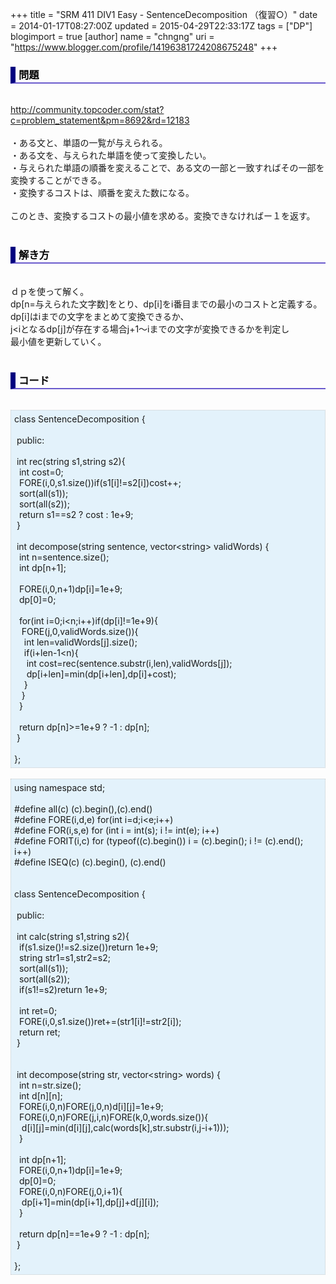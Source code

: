 +++
title = "SRM 411 DIV1 Easy - SentenceDecomposition （復習○）"
date = 2014-01-17T08:27:00Z
updated = 2015-04-29T22:33:17Z
tags = ["DP"]
blogimport = true 
[author]
	name = "chngng"
	uri = "https://www.blogger.com/profile/14196381724208675248"
+++

<div dir="ltr" style="text-align: left;" trbidi="on"><h3 style="border-bottom: 2px solid slateblue; border-left: 8px solid navy; color: black; padding: 0px 0px 1px 5px;">問題 </h3><br /><a href="http://community.topcoder.com/stat?c=problem_statement&amp;pm=8692&amp;rd=12183" target="_blank">http://community.topcoder.com/stat?c=problem_statement&amp;pm=8692&amp;rd=12183</a><br /><br />・ある文と、単語の一覧が与えられる。<br />・ある文を、与えられた単語を使って変換したい。<br />・与えられた単語の順番を変えることで、ある文の一部と一致すればその一部を変換することができる。<br />・変換するコストは、順番を変えた数になる。<br /><br />このとき、変換するコストの最小値を求める。変換できなければー１を返す。<br /><br /><h3 style="border-bottom: 2px solid slateblue; border-left: 8px solid navy; color: black; padding: 0px 0px 1px 5px;">解き方 </h3><br />ｄｐを使って解く。<br />dp[n=与えられた文字数]をとり、dp[i]をi番目までの最小のコストと定義する。<br />dp[i]はiまでの文字をまとめて変換できるか、<br />j&lt;iとなるdp[j]が存在する場合j+1～iまでの文字が変換できるかを判定し<br />最小値を更新していく。<br /><br /><h3 style="border-bottom: 2px solid slateblue; border-left: 8px solid navy; color: black; padding: 0px 0px 1px 5px;">コード </h3><br /><div style="background-color: #e3f2fb; border: 1px dotted #CCCCCC; padding: 5px;">class SentenceDecomposition {<br /><br /><span class="Apple-tab-span" style="white-space: pre;"> </span>public:<br /><br /><span class="Apple-tab-span" style="white-space: pre;"> </span>int rec(string s1,string s2){<br /><span class="Apple-tab-span" style="white-space: pre;">  </span>int cost=0;<br /><span class="Apple-tab-span" style="white-space: pre;">  </span>FORE(i,0,s1.size())if(s1[i]!=s2[i])cost++;<br /><span class="Apple-tab-span" style="white-space: pre;">  </span>sort(all(s1));<br /><span class="Apple-tab-span" style="white-space: pre;">  </span>sort(all(s2));<br /><span class="Apple-tab-span" style="white-space: pre;">  </span>return s1==s2 ? cost : 1e+9;<br /><span class="Apple-tab-span" style="white-space: pre;"> </span>}<br /><br /><span class="Apple-tab-span" style="white-space: pre;"> </span>int decompose(string sentence, vector&lt;string&gt; validWords) {<br /><span class="Apple-tab-span" style="white-space: pre;">  </span>int n=sentence.size();<br /><span class="Apple-tab-span" style="white-space: pre;">  </span>int dp[n+1];<br /><br /><span class="Apple-tab-span" style="white-space: pre;">  </span>FORE(i,0,n+1)dp[i]=1e+9;<br /><span class="Apple-tab-span" style="white-space: pre;">  </span>dp[0]=0;<br /><br /><span class="Apple-tab-span" style="white-space: pre;">  </span>for(int i=0;i&lt;n;i++)if(dp[i]!=1e+9){<br /><span class="Apple-tab-span" style="white-space: pre;">   </span>FORE(j,0,validWords.size()){<br /><span class="Apple-tab-span" style="white-space: pre;">    </span>int len=validWords[j].size();<br /><span class="Apple-tab-span" style="white-space: pre;">    </span>if(i+len-1&lt;n){<br /><span class="Apple-tab-span" style="white-space: pre;">     </span>int cost=rec(sentence.substr(i,len),validWords[j]);<br /><span class="Apple-tab-span" style="white-space: pre;">     </span>dp[i+len]=min(dp[i+len],dp[i]+cost);<br /><span class="Apple-tab-span" style="white-space: pre;">    </span>}<br /><span class="Apple-tab-span" style="white-space: pre;">   </span>}<br /><span class="Apple-tab-span" style="white-space: pre;">  </span>}<br /><br /><span class="Apple-tab-span" style="white-space: pre;">  </span>return dp[n]&gt;=1e+9 ? -1 : dp[n];<br /><span class="Apple-tab-span" style="white-space: pre;"> </span>}<br /><br />};</div><br /><div style="background-color: #e3f2fb; border: 1px dotted #CCCCCC; padding: 5px;">using namespace std;<br /><br />#define all(c) (c).begin(),(c).end()<br />#define FORE(i,d,e) for(int i=d;i&lt;e;i++)<br />#define FOR(i,s,e) for (int i = int(s); i != int(e); i++)<br />#define FORIT(i,c) for (typeof((c).begin()) i = (c).begin(); i != (c).end(); i++)<br />#define ISEQ(c) (c).begin(), (c).end()<br /><br /><br />class SentenceDecomposition {<br /><br /><span class="Apple-tab-span" style="white-space: pre;"> </span>public:<br /><br /><span class="Apple-tab-span" style="white-space: pre;"> </span>int calc(string s1,string s2){<br /><span class="Apple-tab-span" style="white-space: pre;">  </span>if(s1.size()!=s2.size())return 1e+9;<br /><span class="Apple-tab-span" style="white-space: pre;">  </span>string str1=s1,str2=s2;<br /><span class="Apple-tab-span" style="white-space: pre;">  </span>sort(all(s1));<br /><span class="Apple-tab-span" style="white-space: pre;">  </span>sort(all(s2));<br /><span class="Apple-tab-span" style="white-space: pre;">  </span>if(s1!=s2)return 1e+9;<br /><br /><span class="Apple-tab-span" style="white-space: pre;">  </span>int ret=0;<br /><span class="Apple-tab-span" style="white-space: pre;">  </span>FORE(i,0,s1.size())ret+=(str1[i]!=str2[i]);<br /><span class="Apple-tab-span" style="white-space: pre;">  </span>return ret;<br /><span class="Apple-tab-span" style="white-space: pre;"> </span>}<br /><br /><br /><span class="Apple-tab-span" style="white-space: pre;"> </span>int decompose(string str, vector&lt;string&gt; words) {<br /><span class="Apple-tab-span" style="white-space: pre;">  </span>int n=str.size();<br /><span class="Apple-tab-span" style="white-space: pre;">  </span>int d[n][n];<br /><span class="Apple-tab-span" style="white-space: pre;">  </span>FORE(i,0,n)FORE(j,0,n)d[i][j]=1e+9;<br /><span class="Apple-tab-span" style="white-space: pre;">  </span>FORE(i,0,n)FORE(j,i,n)FORE(k,0,words.size()){<br /><span class="Apple-tab-span" style="white-space: pre;">   </span>d[i][j]=min(d[i][j],calc(words[k],str.substr(i,j-i+1)));<br /><span class="Apple-tab-span" style="white-space: pre;">  </span>}<br /><br /><span class="Apple-tab-span" style="white-space: pre;">  </span>int dp[n+1];<br /><span class="Apple-tab-span" style="white-space: pre;">  </span>FORE(i,0,n+1)dp[i]=1e+9;<br /><span class="Apple-tab-span" style="white-space: pre;">  </span>dp[0]=0;<br /><span class="Apple-tab-span" style="white-space: pre;">  </span>FORE(i,0,n)FORE(j,0,i+1){<br /><span class="Apple-tab-span" style="white-space: pre;">   </span>dp[i+1]=min(dp[i+1],dp[j]+d[j][i]);<br /><span class="Apple-tab-span" style="white-space: pre;">  </span>}<br /><br /><span class="Apple-tab-span" style="white-space: pre;">  </span>return dp[n]==1e+9 ? -1 : dp[n];<br /><span class="Apple-tab-span" style="white-space: pre;"> </span>}<br /><br />};</div></div>
